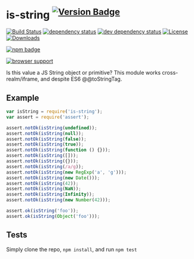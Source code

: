 # is-string <sup>[![Version Badge][2]][1]</sup>

[![Build Status][3]][4]
[![dependency status][5]][6]
[![dev dependency status][7]][8]
[![License][license-image]][license-url]
[![Downloads][downloads-image]][downloads-url]

[![npm badge][11]][1]

[![browser support][9]][10]

Is this value a JS String object or primitive? This module works cross-realm/iframe, and despite ES6 @@toStringTag.

## Example

```js
var isString = require('is-string');
var assert = require('assert');

assert.notOk(isString(undefined));
assert.notOk(isString(null));
assert.notOk(isString(false));
assert.notOk(isString(true));
assert.notOk(isString(function () {}));
assert.notOk(isString([]));
assert.notOk(isString({}));
assert.notOk(isString(/a/g));
assert.notOk(isString(new RegExp('a', 'g')));
assert.notOk(isString(new Date()));
assert.notOk(isString(42));
assert.notOk(isString(NaN));
assert.notOk(isString(Infinity));
assert.notOk(isString(new Number(42)));

assert.ok(isString('foo'));
assert.ok(isString(Object('foo')));
```

## Tests
Simply clone the repo, `npm install`, and run `npm test`

[1]: https://npmjs.org/package/is-string
[2]: http://vb.teelaun.ch/ljharb/is-string.svg
[3]: https://travis-ci.org/ljharb/is-string.svg
[4]: https://travis-ci.org/ljharb/is-string
[5]: https://david-dm.org/ljharb/is-string.svg
[6]: https://david-dm.org/ljharb/is-string
[7]: https://david-dm.org/ljharb/is-string/dev-status.svg
[8]: https://david-dm.org/ljharb/is-string#info=devDependencies
[9]: https://ci.testling.com/ljharb/is-string.png
[10]: https://ci.testling.com/ljharb/is-string
[11]: https://nodei.co/npm/is-string.png?downloads=true&stars=true
[license-image]: http://img.shields.io/npm/l/is-string.svg
[license-url]: LICENSE
[downloads-image]: http://img.shields.io/npm/dm/is-string.svg
[downloads-url]: http://npm-stat.com/charts.html?package=is-string
